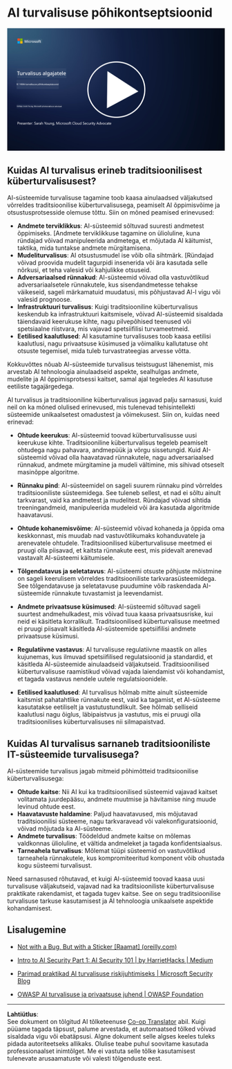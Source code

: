 <!--
CO_OP_TRANSLATOR_METADATA:
{
  "original_hash": "66b61d96936cf25d20fcb411d4ce5227",
  "translation_date": "2025-10-11T11:18:55+00:00",
  "source_file": "8.1 AI security key concepts.md",
  "language_code": "et"
}
-->
# AI turvalisuse põhikontseptsioonid

[![Vaata videot](../../translated_images/8-1_placeholder.00bf95633da13ca44348bde620f848337ccbd7ae4022459eab1df7f37421ba4e.et.png)](https://learn-video.azurefd.net/vod/player?id=ba44f5f7-9b47-462f-9aa5-13e2b71f4998)

## Kuidas AI turvalisus erineb traditsioonilisest küberturvalisusest?

AI-süsteemide turvalisuse tagamine toob kaasa ainulaadsed väljakutsed võrreldes traditsioonilise küberturvalisusega, peamiselt AI õppimisvõime ja otsustusprotsesside olemuse tõttu. Siin on mõned peamised erinevused:

-   **Andmete terviklikkus**: AI-süsteemid sõltuvad suuresti andmetest õppimiseks. [Andmete terviklikkuse tagamine on ülioluline, kuna ründajad võivad manipuleerida andmetega, et mõjutada AI käitumist, taktika, mida tuntakse andmete mürgitamisena.
-   **Mudeliturvalisus**: AI otsustusmudel ise võib olla sihtmärk. [Ründajad võivad proovida mudelit tagurpidi insenerida või ära kasutada selle nõrkusi, et teha valesid või kahjulikke otsuseid.
-   **Adversariaalsed rünnakud**: AI-süsteemid võivad olla vastuvõtlikud adversariaalsetele rünnakutele, kus sisendandmetesse tehakse väikeseid, sageli märkamatuid muudatusi, mis põhjustavad AI-l vigu või valesid prognoose.
-   **Infrastruktuuri turvalisus**: Kuigi traditsiooniline küberturvalisus keskendub ka infrastruktuuri kaitsmisele, võivad AI-süsteemid sisaldada täiendavaid keerukuse kihte, nagu pilvepõhised teenused või spetsiaalne riistvara, mis vajavad spetsiifilisi turvameetmeid.
-   **Eetilised kaalutlused**: AI kasutamine turvalisuses toob kaasa eetilisi kaalutlusi, nagu privaatsuse küsimused ja võimaliku kallutatuse oht otsuste tegemisel, mida tuleb turvastrateegias arvesse võtta.

Kokkuvõttes nõuab AI-süsteemide turvalisus teistsugust lähenemist, mis arvestab AI tehnoloogia ainulaadseid aspekte, sealhulgas andmete, mudelite ja AI õppimisprotsessi kaitset, samal ajal tegeledes AI kasutuse eetiliste tagajärgedega.

AI turvalisus ja traditsiooniline küberturvalisus jagavad palju sarnasusi, kuid neil on ka mõned olulised erinevused, mis tulenevad tehisintellekti süsteemide unikaalsetest omadustest ja võimekusest. Siin on, kuidas need erinevad:

- **Ohtude keerukus**: AI-süsteemid toovad küberturvalisusse uusi keerukuse kihte. Traditsiooniline küberturvalisus tegeleb peamiselt ohtudega nagu pahavara, andmepüük ja võrgu sissetungid. Kuid AI-süsteemid võivad olla haavatavad rünnakutele, nagu adversariaalsed rünnakud, andmete mürgitamine ja mudeli vältimine, mis sihivad otseselt masinõppe algoritme.

- **Rünnaku pind**: AI-süsteemidel on sageli suurem rünnaku pind võrreldes traditsiooniliste süsteemidega. See tuleneb sellest, et nad ei sõltu ainult tarkvarast, vaid ka andmetest ja mudelitest. Ründajad võivad sihtida treeningandmeid, manipuleerida mudeleid või ära kasutada algoritmide haavatavusi.

- **Ohtude kohanemisvõime**: AI-süsteemid võivad kohaneda ja õppida oma keskkonnast, mis muudab nad vastuvõtlikumaks kohanduvatele ja arenevatele ohtudele. Traditsioonilised küberturvalisuse meetmed ei pruugi olla piisavad, et kaitsta rünnakute eest, mis pidevalt arenevad vastavalt AI-süsteemi käitumisele.

- **Tõlgendatavus ja seletatavus**: AI-süsteemi otsuste põhjuste mõistmine on sageli keerulisem võrreldes traditsiooniliste tarkvarasüsteemidega. See tõlgendatavuse ja seletatavuse puudumine võib raskendada AI-süsteemide rünnakute tuvastamist ja leevendamist.

- **Andmete privaatsuse küsimused**: AI-süsteemid sõltuvad sageli suurtest andmehulkadest, mis võivad tuua kaasa privaatsusriske, kui neid ei käsitleta korralikult. Traditsioonilised küberturvalisuse meetmed ei pruugi piisavalt käsitleda AI-süsteemide spetsiifilisi andmete privaatsuse küsimusi.

- **Regulatiivne vastavus**: AI turvalisuse regulatiivne maastik on alles kujunemas, kus ilmuvad spetsiifilised regulatsioonid ja standardid, et käsitleda AI-süsteemide ainulaadseid väljakutseid. Traditsioonilised küberturvalisuse raamistikud võivad vajada laiendamist või kohandamist, et tagada vastavus nendele uutele regulatsioonidele.

- **Eetilised kaalutlused**: AI turvalisus hõlmab mitte ainult süsteemide kaitsmist pahatahtlike rünnakute eest, vaid ka tagamist, et AI-süsteeme kasutatakse eetiliselt ja vastutustundlikult. See hõlmab selliseid kaalutlusi nagu õiglus, läbipaistvus ja vastutus, mis ei pruugi olla traditsioonilises küberturvalisuses nii silmapaistvad.

## Kuidas AI turvalisus sarnaneb traditsiooniliste IT-süsteemide turvalisusega?

AI-süsteemide turvalisus jagab mitmeid põhimõtteid traditsioonilise küberturvalisusega:

-   **Ohtude kaitse**: Nii AI kui ka traditsioonilised süsteemid vajavad kaitset volitamata juurdepääsu, andmete muutmise ja hävitamise ning muude levinud ohtude eest.
-   **Haavatavuste haldamine**: Paljud haavatavused, mis mõjutavad traditsioonilisi süsteeme, nagu tarkvaravead või valekonfiguratsioonid, võivad mõjutada ka AI-süsteeme.
-   **Andmete turvalisus**: Töödeldud andmete kaitse on mõlemas valdkonnas ülioluline, et vältida andmeleket ja tagada konfidentsiaalsus.
-   **Tarneahela turvalisus**: Mõlemat tüüpi süsteemid on vastuvõtlikud tarneahela rünnakutele, kus kompromiteeritud komponent võib ohustada kogu süsteemi turvalisust.

Need sarnasused rõhutavad, et kuigi AI-süsteemid toovad kaasa uusi turvalisuse väljakutseid, vajavad nad ka traditsiooniliste küberturvalisuse praktikate rakendamist, et tagada tugev kaitse. See on segu traditsioonilise turvalisuse tarkuse kasutamisest ja AI tehnoloogia unikaalsete aspektide kohandamisest.

## Lisalugemine

- [Not with a Bug, But with a Sticker [Raamat] (oreilly.com)](https://www.oreilly.com/library/view/not-with-a/9781119883982/)
   
- [Intro to AI Security Part 1: AI Security 101 | by HarrietHacks | Medium](https://medium.com/@harrietfarlow/intro-to-ai-security-part-1-ai-security-101-b8662a9efe5)
   
- [Parimad praktikad AI turvalisuse riskijuhtimiseks | Microsoft Security Blog](https://www.microsoft.com/en-us/security/blog/2021/12/09/best-practices-for-ai-security-risk-management/?WT.mc_id=academic-96948-sayoung)
   
- [OWASP AI turvalisuse ja privaatsuse juhend | OWASP Foundation](https://owasp.org/www-project-ai-security-and-privacy-guide/)

---

**Lahtiütlus**:  
See dokument on tõlgitud AI tõlketeenuse [Co-op Translator](https://github.com/Azure/co-op-translator) abil. Kuigi püüame tagada täpsust, palume arvestada, et automaatsed tõlked võivad sisaldada vigu või ebatäpsusi. Algne dokument selle algses keeles tuleks pidada autoriteetseks allikaks. Olulise teabe puhul soovitame kasutada professionaalset inimtõlget. Me ei vastuta selle tõlke kasutamisest tulenevate arusaamatuste või valesti tõlgenduste eest.